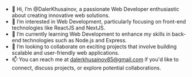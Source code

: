 - 👋 Hi, I’m @DalerKhusainov, a passionate Web Developer enthusiastic about creating innovative web solutions.
- 👀 I’m interested in Web Development, particularly focusing on front-end technologies like ReactJS and NextJS.
- 🌱 I’m currently learning Web Development to enhance my skills in back-end technologies such as Node.js and Express.
- 💞️ I’m looking to collaborate on exciting projects that involve building scalable and user-friendly web applications.
- 📫 You can reach me at dalerkhusainov85@gmail.com if you'd like to connect, discuss projects, or explore potential collaborations.
<!---
DalerKhusainov/DalerKhusainov is a ✨ special ✨ repository because its `README.md` (this file) appears on your GitHub profile.
You can click the Preview link to take a look at your changes.
--->
